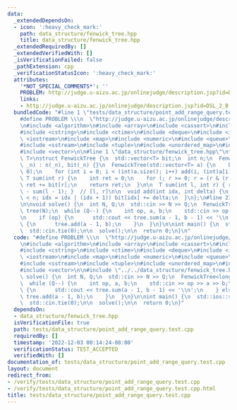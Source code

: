 ```yaml
---
data:
  _extendedDependsOn:
  - icon: ':heavy_check_mark:'
    path: data_structure/fenwick_tree.hpp
    title: data_structure/fenwick_tree.hpp
  _extendedRequiredBy: []
  _extendedVerifiedWith: []
  _isVerificationFailed: false
  _pathExtension: cpp
  _verificationStatusIcon: ':heavy_check_mark:'
  attributes:
    '*NOT_SPECIAL_COMMENTS*': ''
    PROBLEM: http://judge.u-aizu.ac.jp/onlinejudge/description.jsp?id=DSL_2_B
    links:
    - http://judge.u-aizu.ac.jp/onlinejudge/description.jsp?id=DSL_2_B
  bundledCode: "#line 1 \"tests/data_structure/point_add_range_query.test.cpp\"\n\
    #define PROBLEM \\\n  \"http://judge.u-aizu.ac.jp/onlinejudge/description.jsp?id=DSL_2_B\"\
    \n#include <algorithm>\n#include <array>\n#include <cassert>\n#include <cmath>\n\
    #include <cstring>\n#include <ctime>\n#include <deque>\n#include <iomanip>\n#include\
    \ <iostream>\n#include <map>\n#include <numeric>\n#include <queue>\n#include <set>\n\
    #include <sstream>\n#include <tuple>\n#include <unordered_map>\n#include <unordered_set>\n\
    #include <vector>\n\n#line 1 \"data_structure/fenwick_tree.hpp\"\ntemplate <typename\
    \ T>\nstruct FenwickTree {\n  std::vector<T> bit;\n  int n;\n  FenwickTree(int\
    \ _n) : n(_n), bit(_n) {}\n  FenwickTree(std::vector<T> a) {\n    bit.resize(n,\
    \ 0);\n    for (int i = 0; i < (int)a.size(); i++) add(i, (int)a[i]);\n  }\n \
    \ T sum(int r) {\n    int ret = 0;\n    for (; r >= 0; r = (r & (r + 1)) - 1)\
    \ ret += bit[r];\n    return ret;\n  }\n\n  T sum(int l, int r) { return sum(r)\
    \ - sum(l - 1); }  // [l, r]\n\n  void add(int idx, int delta) {\n    for (; idx\
    \ < n; idx = idx | (idx + 1)) bit[idx] += delta;\n  }\n};\n#line 23 \"tests/data_structure/point_add_range_query.test.cpp\"\
    \n\nvoid solve() {\n  int N, Q;\n  std::cin >> N >> Q;\n  FenwickTree<long long>\
    \ tree(N);\n  while (Q--) {\n    int op, a, b;\n    std::cin >> op >> a >> b;\n\
    \n    if (op) {\n      std::cout << tree.sum(a - 1, b - 1) << '\\n';\n    } else\
    \ {\n      tree.add(a - 1, b);\n    }\n  }\n}\n\nint main() {\n  std::ios::sync_with_stdio(false);\n\
    \  std::cin.tie(0);\n\n  solve();\n\n  return 0;\n}\n"
  code: "#define PROBLEM \\\n  \"http://judge.u-aizu.ac.jp/onlinejudge/description.jsp?id=DSL_2_B\"\
    \n#include <algorithm>\n#include <array>\n#include <cassert>\n#include <cmath>\n\
    #include <cstring>\n#include <ctime>\n#include <deque>\n#include <iomanip>\n#include\
    \ <iostream>\n#include <map>\n#include <numeric>\n#include <queue>\n#include <set>\n\
    #include <sstream>\n#include <tuple>\n#include <unordered_map>\n#include <unordered_set>\n\
    #include <vector>\n\n#include \"../../data_structure/fenwick_tree.hpp\"\n\nvoid\
    \ solve() {\n  int N, Q;\n  std::cin >> N >> Q;\n  FenwickTree<long long> tree(N);\n\
    \  while (Q--) {\n    int op, a, b;\n    std::cin >> op >> a >> b;\n\n    if (op)\
    \ {\n      std::cout << tree.sum(a - 1, b - 1) << '\\n';\n    } else {\n     \
    \ tree.add(a - 1, b);\n    }\n  }\n}\n\nint main() {\n  std::ios::sync_with_stdio(false);\n\
    \  std::cin.tie(0);\n\n  solve();\n\n  return 0;\n}"
  dependsOn:
  - data_structure/fenwick_tree.hpp
  isVerificationFile: true
  path: tests/data_structure/point_add_range_query.test.cpp
  requiredBy: []
  timestamp: '2022-12-03 00:14:24-08:00'
  verificationStatus: TEST_ACCEPTED
  verifiedWith: []
documentation_of: tests/data_structure/point_add_range_query.test.cpp
layout: document
redirect_from:
- /verify/tests/data_structure/point_add_range_query.test.cpp
- /verify/tests/data_structure/point_add_range_query.test.cpp.html
title: tests/data_structure/point_add_range_query.test.cpp
---
```

